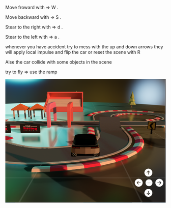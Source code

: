 Move froward with => W .

Move backward with  => S .

Stear to the right with  => d .

Stear to the left with => a .

whenever you have accident try to mess with the up and down arrows they will apply local impulse and flip the car or reset the scene with R

Alse the car collide with some objects in the scene

try to fly => use the ramp 

![car in the scene](https://github.com/miramgh/wandering-Car/blob/master/public/a.png)
